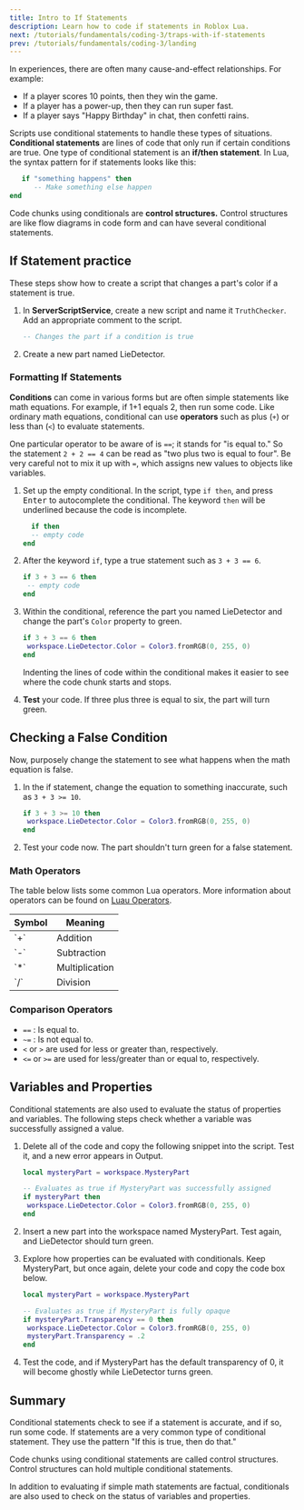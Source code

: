 ```yaml
---
title: Intro to If Statements
description: Learn how to code if statements in Roblox Lua.
next: /tutorials/fundamentals/coding-3/traps-with-if-statements
prev: /tutorials/fundamentals/coding-3/landing
---
```


In experiences, there are often many cause-and-effect relationships. For example:

- If a player scores 10 points, then they win the game.
- If a player has a power-up, then they can run super fast.
- If a player says "Happy Birthday" in chat, then confetti rains.

Scripts use conditional statements to handle these types of situations. **Conditional statements** are lines of code that only run if certain conditions are true. One type of conditional statement is an **if/then statement**. In Lua, the syntax pattern for if statements looks like this:

```lua title='if then syntax'
   if "something happens" then
      -- Make something else happen
end
```

Code chunks using conditionals are **control structures.** Control structures are like flow diagrams in code form and can have several conditional statements.

## If Statement practice

These steps show how to create a script that changes a part's color if a statement is true.

1. In **ServerScriptService**, create a new script and name it `TruthChecker`. Add an appropriate comment to the script.

   ```lua
   -- Changes the part if a condition is true

   ```

2. Create a new part named LieDetector.

### Formatting If Statements

**Conditions** can come in various forms but are often simple statements like math equations. For example, if 1+1 equals 2, then run some code. Like ordinary math equations, conditional can use **operators** such as plus (`+`) or less than (`<`) to evaluate statements.

One particular operator to be aware of is `==`; it stands for "is equal to." So the statement `2 + 2 == 4` can be read as "two plus two is equal to four". Be very careful not to mix it up with `=`, which assigns new values to objects like variables.

1. Set up the empty conditional. In the script, type `if then`, and press <kbd>Enter</kbd> to autocomplete the conditional. The keyword `then` will be underlined because the code is incomplete.

   ```lua
     if then
     -- empty code
   end

   ```

2. After the keyword `if`, type a true statement such as `3 + 3 == 6`.

   ```lua
   if 3 + 3 == 6 then
   	-- empty code
   end
   ```

3. Within the conditional, reference the part you named LieDetector and change the part's `Color` property to green.

   ```lua
   if 3 + 3 == 6 then
   	workspace.LieDetector.Color = Color3.fromRGB(0, 255, 0)
   end
   ```

    <Alert severity="info">
      Indenting the lines of code within the conditional makes it easier to see where the code chunk starts and stops.
    </Alert>

4. **Test** your code. If three plus three is equal to six, the part will turn green.

## Checking a False Condition

Now, purposely change the statement to see what happens when the math equation is false.

1. In the if statement, change the equation to something inaccurate, such as `3 + 3 >= 10`.

   ```lua
   if 3 + 3 >= 10 then
   	workspace.LieDetector.Color = Color3.fromRGB(0, 255, 0)
   end
   ```

2. Test your code now. The part shouldn't turn green for a false statement.

### Math Operators

The table below lists some common Lua operators. More information about operators can be found on [Luau Operators](../../../luau/operators.md).

<table>
<thead>
   <tr>
    <th>Symbol</th>
    <th>Meaning</th>
   </tr>
</thead>
<tbody>
   <tr>
    <td>`+`</td>
    <td>Addition</td>
   </tr>
   <tr>
    <td>`-`</td>
    <td>Subtraction</td>
   </tr>
   <tr>
    <td>`*`</td>
    <td>Multiplication</td>
   </tr>
   <tr>
    <td>`/`</td>
    <td>Division</td>
   </tr>
</tbody>
</table>

### Comparison Operators

- `==` : Is equal to.
- `~=` : Is not equal to.
- `<` or `>` are used for less or greater than, respectively.
- `<=` or `>=` are used for less/greater than or equal to, respectively.

## Variables and Properties

Conditional statements are also used to evaluate the status of properties and variables. The following steps check whether a variable was successfully assigned a value.

1. Delete all of the code and copy the following snippet into the script. Test it, and a new error appears in Output.

   ```lua
   local mysteryPart = workspace.MysteryPart

   -- Evaluates as true if MysteryPart was successfully assigned
   if mysteryPart then
   	workspace.LieDetector.Color = Color3.fromRGB(0, 255, 0)
   end
   ```

2. Insert a new part into the workspace named MysteryPart. Test again, and LieDetector should turn green.

3. Explore how properties can be evaluated with conditionals. Keep MysteryPart, but once again, delete your code and copy the code box below.

   ```lua
   local mysteryPart = workspace.MysteryPart

   -- Evaluates as true if MysteryPart is fully opaque
   if mysteryPart.Transparency == 0 then
   	workspace.LieDetector.Color = Color3.fromRGB(0, 255, 0)
   	mysteryPart.Transparency = .2
   end
   ```

4. Test the code, and if MysteryPart has the default transparency of 0, it will become ghostly while LieDetector turns green.

## Summary

Conditional statements check to see if a statement is accurate, and if so, run some code. If statements are a very common type of conditional statement. They use the pattern "If this is true, then do that."

Code chunks using conditional statements are called control structures. Control structures can hold multiple conditional statements.

In addition to evaluating if simple math statements are factual, conditionals are also used to check on the status of variables and properties.
